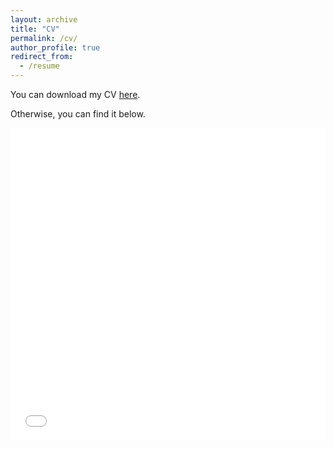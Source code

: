 ```yaml
---
layout: archive
title: "CV"
permalink: /cv/
author_profile: true
redirect_from:
  - /resume
---
```


You can download my CV [here](/files/CV_NJ_202405.pdf).  

Otherwise, you can find it below.

<style>
  iframe {
    width: 100%;
    height: 500px;
    max-width: 100%;
    border: none;
  }
  
  @media (max-width: 768px) {
    iframe {
      height: 300px; /* Adjust height for smaller screens */
    }
  }
</style>

<iframe src="{{ site.baseurl }}/files/CV_NJ_202405.pdf" frameborder="0">
  This browser does not support PDFs. Please download the PDF to view it: <a href="{{ site.baseurl }}/files/CV_NJ_202405.pdf">Download PDF</a>.
</iframe>
